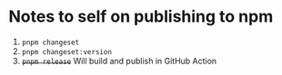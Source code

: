 # Notes to self on publishing to npm

1. `pnpm changeset`
2. `pnpm changeset:version`
3. ~~`pnpm release`~~ Will build and publish in GitHub Action
